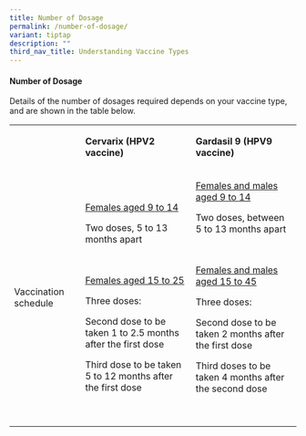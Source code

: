 ```yaml
---
title: Number of Dosage
permalink: /number-of-dosage/
variant: tiptap
description: ""
third_nav_title: Understanding Vaccine Types
---
```

<h4>Number of Dosage </h4>
<p>Details of the number of dosages required depends on your vaccine type,
and are shown in the table below.</p>
<table style="minWidth: 75px">
<colgroup>
<col>
<col>
<col>
</colgroup>
<tbody>
<tr>
<td rowspan="1" colspan="1">
<p></p>
</td>
<td rowspan="1" colspan="1">
<p><strong>Cervarix (HPV2 vaccine)</strong>
</p>
</td>
<td rowspan="1" colspan="1">
<p><strong>Gardasil 9 (HPV9 vaccine)</strong>
</p>
</td>
</tr>
<tr>
<td rowspan="1" colspan="1">
<p>Vaccination schedule</p>
</td>
<td rowspan="1" colspan="1">
<p><u>Females aged 9 to 14</u>
</p>
<p>Two doses, 5 to 13 months apart</p>
<p>&nbsp;</p>
<p><u>Females aged 15 to 25</u>
</p>
<p>Three doses:</p>
<p>Second dose to be taken 1 to 2.5 months after the first dose</p>
<p>Third dose to be taken 5 to 12 months after the first dose</p>
</td>
<td rowspan="1" colspan="1">
<p><u>Females and males aged 9 to 14</u>
</p>
<p>Two doses, between 5 to 13 months apart</p>
<p>&nbsp;</p>
<p><u>Females and males aged 15 to 45</u>
</p>
<p>Three doses:</p>
<p>Second dose to be taken 2 months after the first dose</p>
<p>Third doses to be taken 4 months after the second dose</p>
<p>&nbsp;</p>
</td>
</tr>
</tbody>
</table>
<p></p>